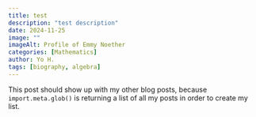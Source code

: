 ```yaml
---
title: test
description: "test description"
date: 2024-11-25
image: ""
imageAlt: Profile of Emmy Noether
categories: [Mathematics]
author: Yo H.
tags: [biography, algebra]
---
```


This post should show up with my other blog posts, because `import.meta.glob()` is returning a list of all my posts in order to create my list.
